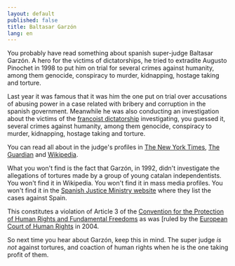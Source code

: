 ```yaml
---
layout: default
published: false
title: Baltasar Garzón
lang: en
---
```


You probably have read something about spanish super-judge Baltasar Garzón. A hero for the victims of dictatorships, he tried to extradite Augusto Pinochet in 1998 to put him on trial for several crimes against humanity, among them genocide, conspiracy to murder, kidnapping, hostage taking and torture.

Last year it was famous that it was him the one put on trial over accusations of abusing power in a case related with bribery and corruption in the spanish government. Meanwhile he was also conducting an investigation about the victims of the [francoist dictatorship][] investigating, you guessed it, several crimes against humanity, among them genocide, conspiracy to murder, kidnapping, hostage taking and torture.

You can read all about  in the judge's profiles in [The New York Times][], [The Guardian][] and [Wikipedia][].


What you won't find is the fact that Garzón, in 1992, didn't investigate the allegations of tortures made by a group of young catalan independentists. You won't find it in Wikipedia. You won't find it in mass media profiles. You won't find it in the [Spanish Justice Ministry website][] where they list the cases against Spain.

This constitutes a violation of Article 3 of the [Convention for the Protection of Human Rights and Fundamental Freedoms][] as was [ruled by the [European Court of Human Rights][] in 2004.

So next time you hear about Garzón, keep this in mind. The super judge *is not* against tortures, and coaction of human rights  when he is the one taking profit of them.

[francoist dictatorship]: http://en.wikipedia.org/wiki/Francoist_Spain

[Wikipedia]: http://en.wikipedia.org/wiki/Baltasar_Garzon
[The Guardian]: http://www.guardian.co.uk/world/baltasar-garzon
[The New York Times]: http://topics.nytimes.com/topics/reference/timestopics/people/g/baltasar_garzon/index.html

[Convention for the Protection of Human Rights and Fundamental Freedoms]: http://conventions.coe.int/Treaty/en/Treaties/Html/005.htm
[European Court of Human Rights]: http://hudoc.echr.coe.int/sites/eng/pages/search.aspx?i=001-67287
[Spanish Justice Ministry website]: http://www.mjusticia.gob.es/cs/Satellite/es/1288776153228/MuestraInformacion.html	


